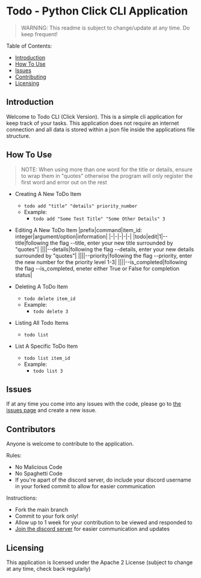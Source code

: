 # Todo - Python Click CLI Application

> WARNING: This readme is subject to change/update at any time. Do keep frequent!

Table of Contents:
- [Introduction](#introduction)
- [How To Use](#how-to-use)
- [Issues](#issues)
- [Contributing](#contributing)
- [Licensing](#licensing)


## Introduction

Welcome to Todo CLI (Click Version). This is a simple cli application for keep track of your tasks. This application does not require an internet connection and all data is stored within a json file inside the applications file structure.

## How To Use

> NOTE: When using more than one word for the title or details, ensure to wrap them in "quotes" otherwise the program will only register the first word and error out on the rest

- Creating A New ToDo Item
  - <code>todo add "title" "details" priority_number</code>
  - Example:
    - <code>todo add "Some Test Title" "Some Other Details" 3</code>

- Editing A New ToDo Item
  |prefix|command|item_id: integer|argument/option|information|
  |-|-|-|-|-|
  |todo|edit|1|--title|following the flag --title, enter your new title surrounded by "quotes"|
  ||||--details|following the flag --details, enter your new details surrounded by "quotes"|
  ||||--priority|following the flag --priority, enter the new number for the priority level 1-3|
  ||||--is_completed|following the flag --is_completed, eneter either True or False for completion status|

- Deleting A ToDo Item
  - <code>todo delete item_id</code>
  - Example:
    - <code>todo delete 3</code>

- Listing All Todo Items
  - <code>todo list</code>

- List A Specific ToDo Item
  - <code>todo list item_id</code>
  - Example:
    - <code>todo list 3</code>


## Issues

If at any time you come into any issues with the code, please go to [the issues page](https://github.com/mek0124/Todo/issues) and create a new issue.

## Contributors

Anyone is welcome to contribute to the application.

Rules:
  - No Malicious Code
  - No Spaghetti Code
  - If you're apart of the discord server, do include your discord username in your forked commit to allow for easier communication

Instructions:
  - Fork the main branch
  - Commit to your fork only!
  - Allow up to 1 week for your contribution to be viewed and responded to
  - [Join the discord server](https://discord.gg/gQQwawtWmF) for easier communication and updates

## Licensing

This application is licensed under the Apache 2 License (subject to change at any time, check back regularly)
